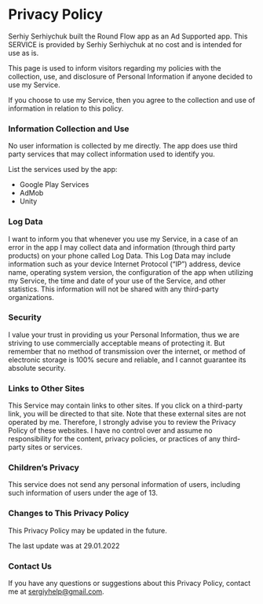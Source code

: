 # Privacy Policy

Serhiy Serhiychuk built the Round Flow app as an Ad Supported app. This SERVICE is provided by Serhiy Serhiychuk at no cost and is intended for use as is.

This page is used to inform visitors regarding my policies with the collection, use, and disclosure of Personal Information if anyone decided to use my Service.

If you choose to use my Service, then you agree to the collection and use of information in relation to this policy.

### Information Collection and Use

No user information is collected by me directly.
The app does use third party services that may collect information used to identify you.

List the services used by the app:

* Google Play Services
* AdMob
* Unity

### Log Data

I want to inform you that whenever you use my Service, in a case of an error in the app I may collect data and information (through third party products) on your phone called Log Data. This Log Data may include information such as your device Internet Protocol (“IP”) address, device name, operating system version, the configuration of the app when utilizing my Service, the time and date of your use of the Service, and other statistics. This information will not be shared with any third-party organizations.

### Security

I value your trust in providing us your Personal Information, thus we are striving to use commercially acceptable means of protecting it. But remember that no method of transmission over the internet, or method of electronic storage is 100% secure and reliable, and I cannot guarantee its absolute security.

### Links to Other Sites

This Service may contain links to other sites. If you click on a third-party link, you will be directed to that site. Note that these external sites are not operated by me. Therefore, I strongly advise you to review the Privacy Policy of these websites. I have no control over and assume no responsibility for the content, privacy policies, or practices of any third-party sites or services.

### Children’s Privacy

This service does not send any personal information of users, including such information of users under the age of 13.

### Changes to This Privacy Policy

This Privacy Policy may be updated in the future.

The last update was at 29.01.2022

### Contact Us

If you have any questions or suggestions about this Privacy Policy, contact me at sergiyhelp@gmail.com.
